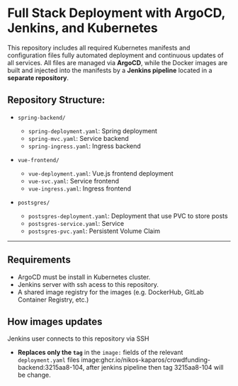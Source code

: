 # Full Stack Deployment with ArgoCD, Jenkins, and Kubernetes

This repository includes all required Kubernetes manifests and configuration files fully automated deployment and continuous updates of all services. All files are managed via **ArgoCD**, while the Docker images are built and injected into the manifests by a **Jenkins pipeline** located in a **separate repository**.


## Repository Structure:

- `spring-backend/`
  - `spring-deployment.yaml`: Spring deployment
  - `spring-mvc.yaml`: Service backend
  - `spring-ingress.yaml`: Ingress backend

- `vue-frontend/`
  - `vue-deployment.yaml`: Vue.js frontend deployment
  - `vue-svc.yaml`: Service frontend
  - `vue-ingress.yaml`: Ingress frontend

- `postsgres/`
  - `postsgres-deployment.yaml`: Deployment that use PVC to store posts
  - `postsgres-service.yaml`: Service
  - `postsgres-pvc.yaml`: Persistent Volume Claim

---

## Requirements

- ArgoCD must be install in Kubernetes cluster.
- Jenkins server with ssh acess to this repository.
- A shared image registry for the images (e.g. DockerHub, GitLab Container Registry, etc.)

## How images updates
Jenkins user connects to this repository via SSH
   - **Replaces only the `tag`** in the `image:` fields of the relevant `deployment.yaml` files
        image:ghcr.io/nikos-kaparos/crowdfunding-backend:3215aa8-104, after jenkins pipeline
        then tag 3215aa8-104 will be change.


